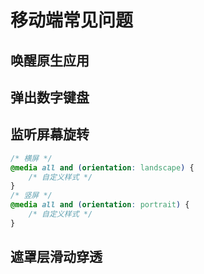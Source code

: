 # 移动端常见问题

## 唤醒原生应用

## 弹出数字键盘

## 监听屏幕旋转

```css
/* 横屏 */
@media all and (orientation: landscape) {
    /* 自定义样式 */
}
/* 竖屏 */
@media all and (orientation: portrait) {
    /* 自定义样式 */
}
```

## 遮罩层滑动穿透